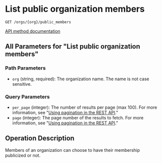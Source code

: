 # List public organization members

`GET /orgs/{org}/public_members`

[API method documentation](https://docs.github.com/rest/orgs/members#list-public-organization-members)

## All Parameters for "List public organization members"

### Path Parameters

- `org` (string, required): The organization name. The name is not case sensitive.
### Query Parameters

- `per_page` (integer): The number of results per page (max 100). For more information, see "[Using pagination in the REST API](https://docs.github.com/rest/using-the-rest-api/using-pagination-in-the-rest-api)."
- `page` (integer): The page number of the results to fetch. For more information, see "[Using pagination in the REST API](https://docs.github.com/rest/using-the-rest-api/using-pagination-in-the-rest-api)."

## Operation Description

Members of an organization can choose to have their membership publicized or not.
